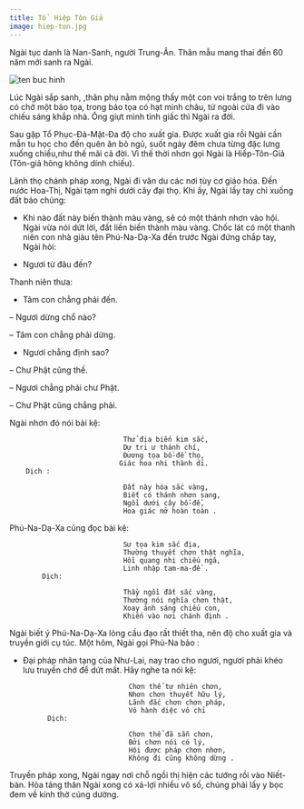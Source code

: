 ```yaml
---
title: Tổ  Hiệp Tôn Giả
image: hiep-ton.jpg
---
```



Ngài tục danh là Nan-Sanh, người Trung-Ân. Thân mẫu mang thai đến 60 năm mới sanh ra Ngài. 

![ten buc hinh](http://tamanlac.vn/wp-content/uploads/2015/01/10_hieptongia_jpg_imgmax_512.jpg "ten buc hinh")

Lúc Ngài sắp sanh, ,thân phụ nằm mộng thấy một con voi trắng to trên lưng có chở một bảo tọa, trong bảo tọa có hạt minh châu, từ ngoài cửa đi vào chiếu sáng khắp nhà. Ông giựt mình tỉnh giấc thì Ngài ra đời.

Sau gặp Tổ Phục-Đà-Mật-Đa độ cho xuất gia. Được xuất gia rồi Ngài cần mẫn tu học cho đến quên ăn bỏ ngủ, suốt ngày đêm chưa từng đặc lưng xuống chiếu,như thế mãi cả đời. Vì thế thời nhơn gọi Ngài là Hiếp-Tôn-Giả (Tôn-giả hông không dính chiếu).

Lãnh thọ chánh pháp xong, Ngài đi vân du các nơi tùy cơ giáo hóa. Đến nước Hoa-Thị, Ngài  tạm nghỉ dưới cây đại thọ. Khi ấy, Ngài lấy tay chỉ xuống đất bảo chúng:

- Khi nào đất này biến thành màu vàng, sẽ có một thánh nhơn vào hội. Ngài vừa nói dứt lời, đất liền biến thành màu vàng. Chốc lát có một thanh niên con nhà giàu tên Phú-Na-Dạ-Xa đến trước Ngài đứng chắp tay, Ngài hỏi:

- Ngươi từ đâu đến?

Thanh niên thưa:

- Tâm con chẳng phải đến.

 – Ngươi dừng chổ nào?

– Tâm con chẳng phải dừng.

- Ngươi chẳng định sao?

– Chư Phật cũng thế.

– Ngươi chẳng phải chư Phật.

 – Chư Phật cũng chẳng phải.

Ngài nhơn đó nói bài kệ:

                                Thử địa biến kim sắc,    
                                Dự tri ư thánh chí,
                                Đương tọa bồ-đề thọ,
                               Giác hoa nhi thành dỉ.
        Dịch :

                                Đất này hóa sắc vàng,
                                Biết có thánh nhơn sang,
                                Ngồi dưới cây bồ-đề,
                                Hoa giác nở hoàn toàn .

Phú-Na-Dạ-Xa cũng đọc bài kệ: 

                                Sư tọa kim sắc địa,
                                Thường thuyết chơn thật nghĩa,
                                Hồi quang nhi chiếu ngã,
                                Linh nhập tam-ma-đề .
            Dịch:

                                Thầy ngồi đất sắc vàng,
                                Thường nói nghĩa chơn thật,
                                Xoay ánh sáng chiếu con,
                                Khiến vào nơi chánh định .

Ngài biết ý Phú-Na-Dạ-Xa lòng cầu đạo rất thiết tha, nên độ cho xuất gia và truyền giới cụ túc. Một hôm, Ngài gọi Phú-Na bảo :

- Đại pháp nhãn tạng của Như-Lai, nay trao cho ngươi, ngươi phải khéo lưu truyền chớ để dứt mất. Hãy nghe ta nói kệ:

                                Chơn thể tự nhiên chơn,
                                Nhơn chơn thuyết hữu lý,
                                Lãnh đắc chơn chơn pháp,
                                Vô hành diệc vô chỉ
            Dịch:

                                Chơn thể đã sẵn chơn,
                                Bởi chơn nói có lý,
                                Hội được pháp chơn nhơn,
                                Không đi cũng không dừng .

Truyền pháp xong, Ngài ngay nơi chỗ ngồi thị hiện các tướng rồi vào Niết-bàn. Hỏa táng thân Ngài xong có xá-lợi nhiều vô số, chúng phải lấy y bọc đem về kính thờ cúng dường.
